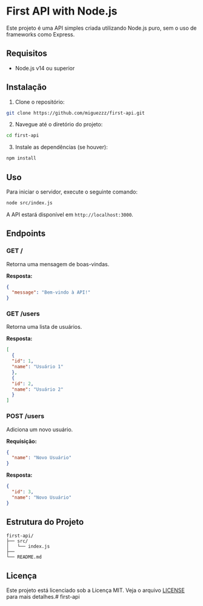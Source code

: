 # First API with Node.js

Este projeto é uma API simples criada utilizando Node.js puro, sem o uso de frameworks como Express.

## Requisitos

- Node.js v14 ou superior

## Instalação

1. Clone o repositório:
  ```bash
  git clone https://github.com/miguezzz/first-api.git
  ```
2. Navegue até o diretório do projeto:
  ```bash
  cd first-api
  ```
3. Instale as dependências (se houver):
  ```bash
  npm install
  ```

## Uso

Para iniciar o servidor, execute o seguinte comando:
```bash
node src/index.js
```

A API estará disponível em `http://localhost:3000`.

## Endpoints

### GET /

Retorna uma mensagem de boas-vindas.

**Resposta:**
```json
{
  "message": "Bem-vindo à API!"
}
```

### GET /users

Retorna uma lista de usuários.

**Resposta:**
```json
[
  {
  "id": 1,
  "name": "Usuário 1"
  },
  {
  "id": 2,
  "name": "Usuário 2"
  }
]
```

### POST /users

Adiciona um novo usuário.

**Requisição:**
```json
{
  "name": "Novo Usuário"
}
```

**Resposta:**
```json
{
  "id": 3,
  "name": "Novo Usuário"
}
```

## Estrutura do Projeto

```
first-api/
├── src/
│   └── index.js
├── 
└── README.md
```

## Licença

Este projeto está licenciado sob a Licença MIT. Veja o arquivo [LICENSE](LICENSE) para mais detalhes.# first-api
